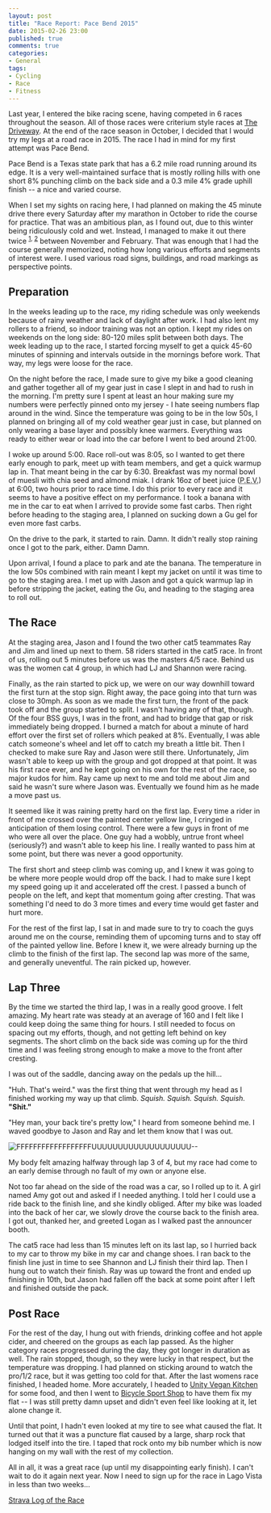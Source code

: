 ```yaml
---                                                                                                                                                                                                                                                                                                                            
layout: post
title: "Race Report: Pace Bend 2015"
date: 2015-02-26 23:00
published: true
comments: true
categories:
- General
tags:
- Cycling
- Race
- Fitness
---
```

Last year, I entered the bike racing scene, having competed in 6 races throughout the season.  All of those races were criterium style races at [The Driveway](http://drivewayseries.com).  At the end of the race season in October, I decided that I would try my legs at a road race in 2015.  The race I had in mind for my first attempt was Pace Bend.

<!-- more -->

Pace Bend is a Texas state park that has a 6.2 mile road running around its edge.  It is a very well-maintained surface that is mostly rolling hills with one short 8% punching climb on the back side and a 0.3 mile 4% grade uphill finish -- a nice and varied course.

When I set my sights on racing here, I had planned on making the 45 minute drive there every Saturday after my marathon in October to ride the course for practice.  That was an ambitious plan, as I found out, due to this winter being ridiculously cold and wet.  Instead, I managed to make it out there twice <sup>[1](https://www.strava.com/activities/229097997), [2](https://www.strava.com/activities/254940927)</sup> between November and February.  That was enough that I had the course generally memorized, noting how long various efforts and segments of interest were.  I used various road signs, buildings, and road markings as perspective points.

## Preparation ##

In the weeks leading up to the race, my riding schedule was only weekends because of rainy weather and lack of daylight after work.  I had also lent my rollers to a friend, so indoor training was not an option.  I kept my rides on weekends on the long side: 80-120 miles split between both days.  The week leading up to the race, I started forcing myself to get a quick 45-60 minutes of spinning and intervals outside in the mornings before work.  That way, my legs were loose for the race.

On the night before the race, I made sure to give my bike a good cleaning and gather together all of my gear just in case I slept in and had to rush in the morning.  I'm pretty sure I spent at least an hour making sure my numbers were perfectly pinned onto my jersey - I hate seeing numbers flap around in the wind.  Since the temperature was going to be in the low 50s, I planned on bringing all of my cold weather gear just in case, but planned on only wearing a base layer and possibly knee warmers.  Everything was ready to either wear or load into the car before I went to bed around 21:00.

I woke up around 5:00.  Race roll-out was 8:05, so I wanted to get there early enough to park, meet up with team members, and get a quick warmup lap in.  That meant being in the car by 6:30.  Breakfast was my normal bowl of muesli with chia seed and almond miak.  I drank 16oz of beet juice (<abbr title="Performance Enhancing Vegetables">P.E.V.</abbr>) at 6:00, two hours prior to race time.  I do this prior to every race and it seems to have a positive effect on my performance.  I took a banana with me in the car to eat when I arrived to provide some fast carbs.  Then right before heading to the staging area, I planned on sucking down a Gu gel for even more fast carbs.

On the drive to the park, it started to rain.  Damn.  It didn't really stop raining once I got to the park, either.  Damn Damn.

Upon arrival, I found a place to park and ate the banana.  The temperature in the low 50s combined with rain meant I kept my jacket on until it was time to go to the staging area.  I met up with Jason and got a quick warmup lap in before stripping the jacket, eating the Gu, and heading to the staging area to roll out.

## The Race ##

At the staging area, Jason and I found the two other cat5 teammates Ray and Jim and lined up next to them.  58 riders started in the cat5 race.  In front of us, rolling out 5 minutes before us was the masters 4/5 race.  Behind us was the women cat 4 group, in which had LJ and Shannon were racing.

Finally, as the rain started to pick up, we were on our way downhill toward the first turn at the stop sign.  Right away, the pace going into that turn was close to 30mph.  As soon as we made the first turn, the front of the pack took off and the group started to split.  I wasn't having any of that, though.  Of the four BSS guys, I was in the front, and had to bridge that gap or risk immediately being dropped.  I burned a match for about a minute of hard effort over the first set of rollers which peaked at 8%.  Eventually, I was able catch someone's wheel and let off to catch my breath a little bit.  Then I checked to make sure Ray and Jason were still there.  Unfortunately, Jim wasn't able to keep up with the group and got dropped at that point.  It was his first race ever, and he kept going on his own for the rest of the race, so major kudos for him.  Ray came up next to me and told me about Jim and said he wasn't sure where Jason was.  Eventually we found him as he made a move past us.

It seemed like it was raining pretty hard on the first lap.  Every time a rider in front of me crossed over the painted center yellow line, I cringed in anticipation of them losing control.  There were a few guys in front of me who were all over the place.  One guy had a wobbly, untrue front wheel (seriously?) and wasn't able to keep his line.  I really wanted to pass him at some point, but there was never a good opportunity.

The first short and steep climb was coming up, and I knew it was going to be where more people would drop off the back.  I had to make sure I kept my speed going up it and accelerated off the crest.  I passed a bunch of people on the left, and kept that momentum going after cresting.  That was something I'd need to do 3 more times and every time would get faster and hurt more.

For the rest of the first lap, I sat in and made sure to try to coach the guys around me on the course, reminding them of upcoming turns and to stay off of the painted yellow line.  Before I knew it, we were already burning up the climb to the finish of the first lap.  The second lap was more of the same, and generally uneventful.  The rain picked up, however.

## Lap Three ##

By the time we started the third lap, I was in a really good groove.  I felt amazing.  My heart rate was steady at an average of 160 and I felt like I could keep doing the same thing for hours.  I still needed to focus on spacing out my efforts, though, and not getting left behind on key segments.  The short climb on the back side was coming up for the third time and I was feeling strong enough to make a move to the front after cresting.

I was out of the saddle, dancing away on the pedals up the hill...

"Huh.  That's weird." was the first thing that went through my head as I finished working my way up that climb.  *Squish. Squish. Squish. Squish.*  **"Shit."**

"Hey man, your back tire's pretty low," I heard from someone behind me.  I waved goodbye to Jason and Ray and let them know that I was out.

![FFFFFFFFFFFFFFFFFFUUUUUUUUUUUUUUUUUUU--](http://i.imgur.com/b7JlQ.gif)

My body felt amazing halfway through lap 3 of 4, but my race had come to an early demise through no fault of my own or anyone else.

Not too far ahead on the side of the road was a car, so I rolled up to it.  A girl named Amy got out and asked if I needed anything.  I told her I could use a ride back to the finish line, and she kindly obliged.  After my bike was loaded into the back of her car, we slowly drove the course back to the finish area.  I got out, thanked her, and greeted Logan as I walked past the announcer booth.

The cat5 race had less than 15 minutes left on its last lap, so I hurried back to my car to throw my bike in my car and change shoes.  I ran back to the finish line just in time to see Shannon and LJ finish their third lap.  Then I hung out to watch their finish.  Ray was up toward the front and ended up finishing in 10th, but Jason had fallen off the back at some point after I left and finished outside the pack.

## Post Race ##

For the rest of the day, I hung out with friends, drinking coffee and hot apple cider, and cheered on the groups as each lap passed.  As the higher category races progressed during the day, they got longer in duration as well.  The rain stopped, though, so they were lucky in that respect, but the temperature was dropping.  I had planned on sticking around to watch the pro/1/2 race, but it was getting too cold for that.  After the last womens race finished, I headed home.  More accurately, I headed to [Unity Vegan Kitchen](http://www.unityvegan.com) for some food, and then I went to [Bicycle Sport Shop](http://www.bicyclesportshop.com) to have them fix my flat -- I was still pretty damn upset and didn't even feel like looking at it, let alone change it.

Until that point, I hadn't even looked at my tire to see what caused the flat.  It turned out that it was a puncture flat caused by a large, sharp rock that lodged itself into the tire.  I taped that rock onto my bib number which is now hanging on my wall with the rest of my collection.

All in all, it was a great race (up until my disappointing early finish).  I can't wait to do it again next year.  Now I need to sign up for the race in Lago Vista in less than two weeks...

[Strava Log of the Race](https://www.strava.com/activities/258618907)
